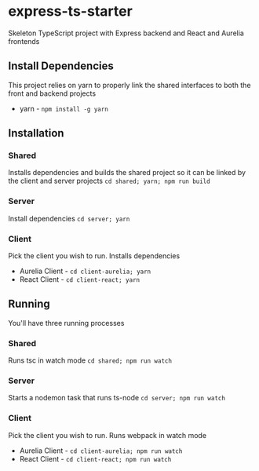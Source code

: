 # express-ts-starter
Skeleton TypeScript project with Express backend and React and Aurelia frontends

## Install Dependencies
This project relies on yarn to properly link the shared interfaces to both the front and backend projects
* yarn - ```npm install -g yarn```

## Installation
### Shared
Installs dependencies and builds the shared project so it can be linked by the client and server projects
`cd shared; yarn; npm run build`
### Server
Install dependencies
`cd server; yarn`
### Client
Pick the client you wish to run.  Installs dependencies
* Aurelia Client - `cd client-aurelia; yarn`
* React Client - `cd client-react; yarn`

## Running
You'll have three running processes
### Shared
Runs tsc in watch mode
`cd shared; npm run watch`
### Server
Starts a nodemon task that runs ts-node
`cd server; npm run watch`
### Client
Pick the client you wish to run.  Runs webpack in watch mode
* Aurelia Client - `cd client-aurelia; npm run watch`
* React Client - `cd client-react; npm run watch`

